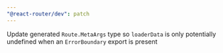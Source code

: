 ```yaml
---
"@react-router/dev": patch
---
```


Update generated `Route.MetaArgs` type so `loaderData` is only potentially undefined when an `ErrorBoundary` export is present

